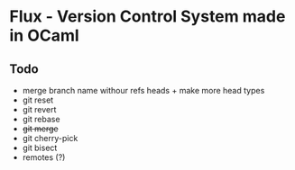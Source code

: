 # Flux - Version Control System made in OCaml

## Todo

- merge branch name withour refs heads + make more head types
- git reset
- git revert
- git rebase
- ~~git merge~~
- git cherry-pick
- git bisect
- remotes (?)
